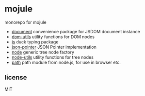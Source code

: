 # mojule

monorepo for mojule
- [document](packages/document) convenience package for JSDOM document instance
- [dom-utils](packages/dom-utils) utility functions for DOM nodes
- [is](packages/is) duck typing package
- [json-pointer](packages/json-pointer) JSON Pointer implementation
- [node](packages/node) generic tree node factory
- [node-utils](packages/node-utils) utility functions for tree nodes
- [path](packages/path) path module from node.js, for use in browser etc.

## license

MIT
